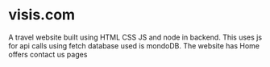# visis.com
A travel website built using HTML CSS JS and node in backend. This uses js for api calls using fetch database used is mondoDB. The website has Home offers contact us pages
